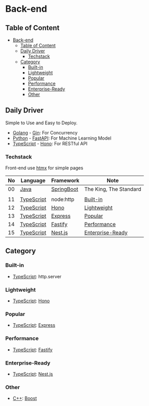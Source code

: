 # Back-end

## Table of Content

- [Back-end](#back-end)
  - [Table of Content](#table-of-content)
  - [Daily Driver](#daily-driver)
    - [Techstack](#techstack)
  - [Category](#category)
    - [Built-in](#built-in)
    - [Lightweight](#lightweight)
    - [Popular](#popular)
    - [Performance](#performance)
    - [Enterprise-Ready](#enterprise-ready)
    - [Other](#other)

## Daily Driver

Simple to Use and Easy to Deploy.

- [Golang](https://go.dev/) - [Gin](https://gin-gonic.com/): For Concurrency
- [Python](https://www.python.org/) - [FastAPI](https://fastapi.tiangolo.com/): For Machine Learning Model
- [TypeScript](https://www.typescriptlang.org/) - [Hono](https://hono.dev/): For RESTful API

### Techstack

Front-end use [htmx](https://htmx.org/) for simple pages

| No  | Language                                      | Framework                                            | Note                                  |
| --- | --------------------------------------------- | ---------------------------------------------------- | ------------------------------------- |
| 00  | [Java](https://www.java.com/en/)              | [SpringBoot](https://spring.io/projects/spring-boot) | The King, The Standard                |
|     |                                               |                                                      |                                       |
| 11  | [TypeScript](https://www.typescriptlang.org/) | node:http                                            | [Built-in](#built-in)                 |
| 12  | [TypeScript](https://www.typescriptlang.org/) | [Hono](https://hono.dev/)                            | [Lightweight](#lightweight)           |
| 13  | [TypeScript](https://www.typescriptlang.org/) | [Express](https://expressjs.com/)                    | [Popular](#popular)                   |
| 14  | [TypeScript](https://www.typescriptlang.org/) | [Fastify](https://fastify.dev/)                      | [Performance](#performance)           |
| 15  | [TypeScript](https://www.typescriptlang.org/) | [Nest.js](https://nestjs.com/)                       | [Enterprise-Ready](#enterprise-ready) |

## Category

### Built-in

- [TypeScript](https://www.typescriptlang.org/): http.server

### Lightweight

- [TypeScript](https://www.typescriptlang.org/): [Hono](https://hono.dev/)

### Popular

- [TypeScript](https://www.typescriptlang.org/): [Express](https://expressjs.com/)

### Performance

- [TypeScript](https://www.typescriptlang.org/): [Fastify](https://fastify.dev/)

### Enterprise-Ready

- [TypeScript](https://www.typescriptlang.org/): [Nest.js](https://nestjs.com/)

### Other

- [C++](https://cplusplus.com/): [Boost](https://www.boost.org/)
